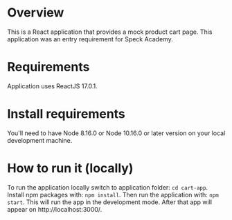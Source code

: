 # Overview

This is a React application that provides a mock product cart page. This application was an entry requirement for Speck Academy.

# Requirements
Application uses ReactJS 17.0.1.

# Install requirements
You'll need to have Node 8.16.0 or Node 10.16.0 or later version on your local development machine.

# How to run it (locally)
To run the application locally switch to application folder:
```cd cart-app```.
Install npm packages with:
```npm install```.
Then run the application with:
```npm start```.
This will run the app in the development mode. After that app will appear on http://localhost:3000/.